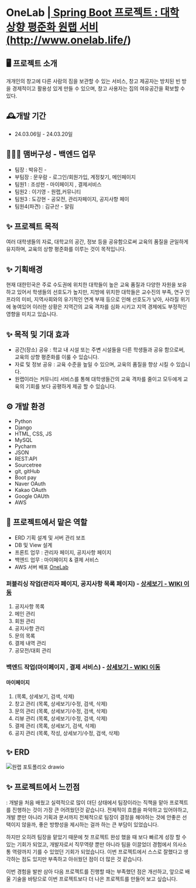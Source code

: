 # OneLab |<a href="http://www.jimcarry.site/"> Spring Boot 프로젝트 : 대학 상향 평준화 원랩 서비(http://www.onelab.life/)</a>

## 🖥️ 프로젝트 소개
개개인의 창고에 다른 사람의 짐을 보관할 수 있는 서비스, 창고 제공자는 방치된 빈 방을 경제적이고 활용성 있게 만들 수 있으며, 창고 사용자는 집의 여유공간을 확보할 수 있다.


## 🕰️개발 기간
* 24.03.06일 - 24.03.20일

## 🧑‍🤝‍🧑 맴버구성 - 백엔드 업무
 - 팀장  : 박유진 - 
 - 부팀장 : 문우람 - 로그인/회원가입, 계정찾기, 메인페이지
 - 팀원1 : 조성현 - 마이페이지 , 결제서비스
 - 팀원2 : 이기영 - 원랩,커뮤니티
 - 팀원3 : 도강현 - 공모전, 관리자페이지, 공지사항 페이
 - 팀원4(파견) : 김규산 - 알림
 
 
 ## ✨ 프로젝트 목적 
 여러 대학생들의 자료, 대학교의 공간, 정보 등을 공유함으로써 교육의 품질을 균일하게 유지하며, 교육의 상향 평준화를 이루는 것이 목적입니다.
 
 ## ✨ 기획배경
  현재 대한민국은 주로 수도권에 위치한 대학들이 높은 교육 품질과 다양한 자원을 보유하고 있어서 학생들의 선호도가 높지만, 지방에 위치한 대학들은 교수진의 부족, 연구 인프라의 미비, 지역사회와의 유기적인 연계 부재 등으로 인해 선호도가 낮아, 사라질 위기에 놓여있어 이러한 상황은 지역간의 교육 격차를 심화 시키고 지역 경제에도 부정적인 영향을 미치고 있습니다.
 ## ✨ 목적 및 기대 효과
- 공간(장소) 공유 : 학교 내 시설 또는 주변 시설들을 다른 학생들과 공유 함으로써, 교육의 상향 평준화를 이룰 수 있습니다.
- 자료 및 정보 공유 : 교육 수준을 높일 수 있으며, 교육의 품질을 향상 시킬 수 있습니다.
- 원랩이라는 커뮤니티 서비스를 통해 대학생들간의 교육 격차를 줄이고 모두에게 교육의 기회를 보다 공평하게 제공 할 수 있습니다.

## ⚙️ 개발 환경
- Python
- Django
- HTML, CSS, JS
- MySQL
- Pycharm 
- JSON
- REST:API
- Sourcetree
- git, gitHub
- Boot pay
- Naver OAuth
- Kakao OAuth
- Google OAUth
- AWS

 ## 📌 프로젝트에서 맡은 역할 
- ERD 기획 설계 및 서버 관리 보조
- DB 및 View 설계
- 프론트 업무 : 관리자 페이지, 공지사항 페이지 
- 백엔드 업무 : 마이페이지 & 결제 서비스
- AWS 서버 배포 <a href="http://www.onelab.life/">OneLab</a>

### 퍼블리싱 작업(관리자 페이지, 공지사항 목록 페이지) - <a href="https://github.com/code-hyun/JimCarry/wiki/맡은-기능-소개--(퍼블리싱)" > 상세보기 - WIKI 이동</a>
 1. 공지사항 목록<br>
 2. 메인 관리<br>
 3. 회원 관리<br>
 4. 공지사항 관리<br>
 5. 문의 목록<br>
 6. 결제 내역 관리<br>
 7. 공모전/대회 관리<br>

### 백엔드 작업(마이페이지 , 결제 서비스) - <a href="https://github.com/code-hyun/JimCarry/wiki/맡은-기능-소개-(백엔드)" >상세보기 - WIKI 이동</a>
#### 마이페이지
 1.  (목록, 상세보기, 검색, 삭제) <br>
 2. 창고 관리 (목록, 상세보기/수정, 검색, 삭제)<br>
 3. 문의 관리 (목록, 상세보기/수정, 검색, 삭제)<br>
 4. 리뷰 관리 (목록, 상세보기/수정, 검색, 삭제)<br>
 5. 결제 관리 (목록, 상세보기, 검색, 삭제)<br>
 6. 공지 관리 (목록, 작성, 상세보기/수정, 검색, 삭제)<br>

## ✨ ERD
![원랩 포토폴리오 drawio](https://github.com/dosel70/onelab-life/assets/143694489/8749dcdd-70de-42cf-90d2-64fee3c21e43.png)

## ✨ 프로젝트에서 느낀점
 : 개발을 처음 배웠고 실력적으로 많이 뎌딘 상태에서 팀장이라는 직책을 맡아 프로젝트를 진행하는 것이 가장 큰 어려웠던것 같습니다. 전체적이 흐름을 파악하고 있어야하고, 개발 뿐만 아니라 기획과 문서까지 전체적으로 팀장이 결정을 해야하는 것에 안좋은 선택이지 않을까, 좋은 방향성을 제시하는 걸까 하는 큰 부담이 있었습니다.
 
 하지만 오히려 팀장을 맡았기 때문에 첫 프로젝트 완성 했을 때 보다 빠르게 성장 할 수 있는 기회가 되었고, 개발자로서 직무역량 뿐만 아니라 팀을 이끌었더 경험에서 의사소통 역량까지 기를 수 있었던 기회가 되었습니다. 이번 프로젝트에서 스스로 잘했다고 생각하는 점도 있지만 부족하고 아쉬웠던 점이 더 많은 것 같습니다. 
 
이번 경험을 발판 삼아 다음 프로젝트를 진행할 때는 부족했던 점은 개선하고, 앞으로 배울 기술을 바탕으로 이번 프로젝트보다 더 나은 프로젝트를 만들어 보고 싶습니다.
